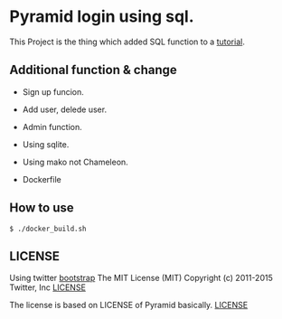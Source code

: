 
# Pyramid login using sql.

This Project is the thing which added SQL function to a [tutorial](https://github.com/Pylons/pyramid/tree/1.3-branch/docs/tutorials/wiki2/src/authorization/>).

## Additional function & change
 
 * Sign up funcion.
 * Add user, delede user.
 * Admin function.
 * Using sqlite.
 * Using mako not Chameleon.

 * Dockerfile 

## How to use

`
$ ./docker_build.sh
`

## LICENSE 
  Using twitter [bootstrap](https://github.com/twbs/bootstrap)
  The MIT License (MIT)
  Copyright (c) 2011-2015 Twitter, Inc
  [LICENSE](https://github.com/twbs/bootstrap/blob/master/LICENSE)

  The license is based on LICENSE of Pyramid  basically.
  [LICENSE](https://github.com/pylonsproject-jp/pyramid/blob/doc-ja/LICENSE.txt)

